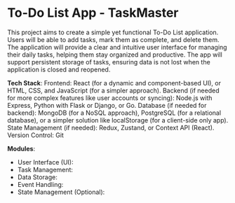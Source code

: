 # To-Do List App - TaskMaster

This project aims to create a simple yet functional To-Do List application. Users will be able to add tasks, mark them as complete, and delete them. The application will provide a clear and intuitive user interface for managing their daily tasks, helping them stay organized and productive. The app will support persistent storage of tasks, ensuring data is not lost when the application is closed and reopened.

**Tech Stack**: Frontend: React (for a dynamic and component-based UI), or HTML, CSS, and JavaScript (for a simpler approach).
   Backend (if needed for more complex features like user accounts or syncing): Node.js with Express, Python with Flask or Django, or Go.
   Database (if needed for backend): MongoDB (for a NoSQL approach), PostgreSQL (for a relational database), or a simpler solution like localStorage (for a client-side only app).
   State Management (if needed): Redux, Zustand, or Context API (React).
   Version Control: Git

**Modules**:
- User Interface (UI):
- Task Management:
- Data Storage:
- Event Handling:
- State Management (Optional):
